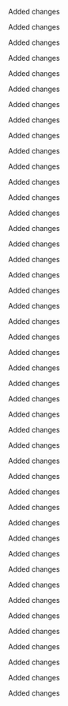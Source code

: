Added changes

Added changes

Added changes

Added changes

Added changes

Added changes

Added changes

Added changes

Added changes

Added changes

Added changes

Added changes

Added changes

Added changes

Added changes

Added changes

Added changes

Added changes

Added changes

Added changes

Added changes

Added changes

Added changes

Added changes

Added changes

Added changes

Added changes

Added changes

Added changes

Added changes

Added changes

Added changes

Added changes

Added changes

Added changes

Added changes

Added changes

Added changes

Added changes

Added changes

Added changes

Added changes

Added changes

Added changes

Added changes

